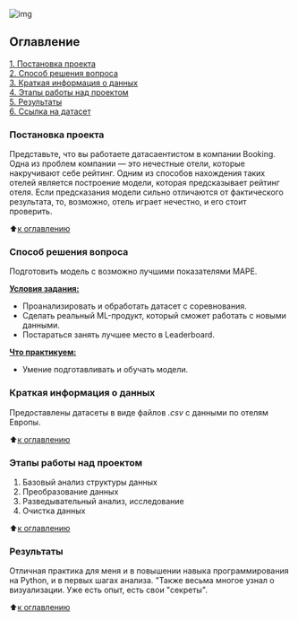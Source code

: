 
![img](https://github.com/Serg-NSD/sf_data_science/blob/main/Booking%20reviews/Booking.jpg)



## Оглавление
[1. Постановка проекта](https://github.com/Serg-NSD/sf_data_science/tree/main/project_1/readme.md#Постановка-проекта)  
[2. Способ решения вопроса](https://github.com/Serg-NSD/sf_data_science/tree/main/project_1/readme.md#Способ-решения-вопроса)  
[3. Краткая информация о данных](https://github.com/Serg-NSD/sf_data_science/tree/main/project_1/readme.md#Краткая-информация-о-данных)  
[4. Этапы работы над проектом](https://github.com/Serg-NSD/sf_data_science/tree/main/project_1/readme.md#Этапы-работы-над-проектом)  
[5. Результаты](https://github.com/Serg-NSD/sf_data_science/tree/main/project_1/readme.md#Результаты)  
[6. Ссылка на датасет](https://drive.google.com/file/d/1dJH_NI1UUW10aulMQdOhnz8r7zmUYivM/view?usp=sharing/readme.md#Датасет)
  
### Постановка проекта
  
Представьте, что вы работаете датасаентистом в компании Booking. Одна из проблем компании — это нечестные отели, которые накручивают себе рейтинг. Одним из способов нахождения таких отелей является построение модели, которая предсказывает рейтинг отеля. Если предсказания модели сильно отличаются от фактического результата, то, возможно, отель играет нечестно, и его стоит проверить.
  
:arrow_up:[к оглавлению](https://github.com/Serg-NSD/sf_data_science/tree/main/project_1/readme.md#Оглавление)
  
### Способ решения вопроса
  
Подготовить модель с возможно лучшими показателями MAPE.
  
**<ins>Условия задания:</ins>**
  
* Проанализировать и обработать датасет с соревнования.
* Сделать реальный ML-продукт, который сможет работать с новыми данными.
* Постараться занять лучшее место в Leaderboard.
   
**<ins>Что практикуем:</ins>**
  
* Умение подготавливать и обучать модели.

  
### Краткая информация о данных
  
Предоставлены датасеты в виде файлов *.csv* с данными по отелям Европы. 
  
:arrow_up:[к оглавлению](https://github.com/Serg-NSD/sf_data_science/tree/main/project_1/readme.md#Оглавление)
  
### Этапы работы над проектом
  
1. Базовый анализ структуры данных
2. Преобразование данных
3. Разведывательный анализ, исследование
4. Очистка данных
  
:arrow_up:[к оглавлению](https://github.com/Serg-NSD/sf_data_science/tree/main/project_1/readme.md#Оглавление)
  
### Результаты
  
Отличная практика для меня и в повышении навыка программирования на Python, и в первых шагах анализа.
"Также весьма многое узнал о визуализации. Уже есть опыт, есть свои "секреты".
  
:arrow_up:[к оглавлению](https://github.com/Serg-NSD/sf_data_science/tree/main/project_1/readme.md#Оглавление)
  

